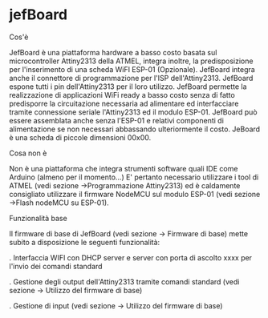 # jefBoard
Cos'è

JefBoard è una piattaforma hardware a basso costo basata sul microcontroller Attiny2313 della ATMEL, integra inoltre, la predisposizione per l'inserimento di una scheda WiFI ESP-01 (Opzionale).
JefBoard integra anche il connettore di programmazione per l'ISP dell'Attiny2313.
JefBoard espone tutti i pin dell'Attiny2313 per il loro utilizzo.
JefBoard permette la realizzazione di applicazioni WiFi ready a basso costo senza di fatto predisporre la circuitazione necessaria ad alimentare ed interfacciare tramite connessione seriale l'Attiny2313 ed il modulo ESP-01.
JefBoard può essere assemblata anche senza l'ESP-01 e relativi componenti di alimentazione se non necessari abbassando ulteriormente il costo.
JeBoard è una scheda di piccole dimensioni 00x00.
         
Cosa non è

Non è una piattaforma che integra strumenti software quali IDE come Arduino (almeno per il momento...) E' pertanto necessario utilizzare i tool di ATMEL (vedi sezione ->Programmazione Attiny2313) 
ed è caldamente consigliato utilizzare il firmware NodeMCU sul modulo ESP-01 (vedi sezione ->Flash nodeMCU su ESP-01). 

Funzionalità base

Il firmware di base di JefBoard (vedi sezione -> Firmware di base) mette subito a disposizione le seguenti funzionalità:

. Interfaccia WIFI con DHCP server e server con porta di ascolto xxxx per l'invio dei comandi standard

. Gestione degli output dell'Attiny2313 tramite comandi standard (vedi sezione -> Utilizzo del firmware di base)

. Gestione di input (vedi sezione -> Utilizzo del firmware di base)
